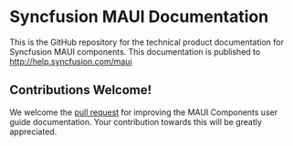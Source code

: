 # Syncfusion MAUI Documentation

This is the GitHub repository for the technical product documentation for Syncfusion MAUI components. This documentation is published to http://help.syncfusion.com/maui

## Contributions Welcome!

We welcome the [pull request](https://docs.github.com/en/github/managing-files-in-a-repository/editing-files-in-another-users-repository) for improving the MAUI Components user guide documentation. Your contribution towards this will be greatly appreciated.
